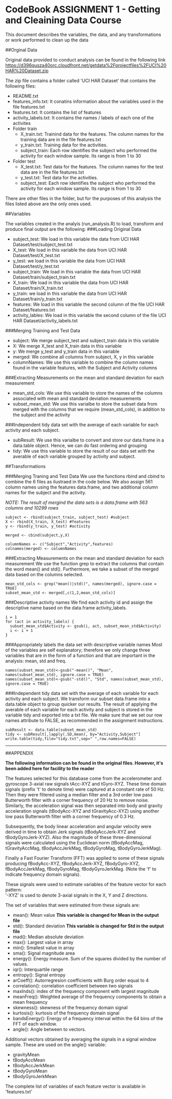 # CodeBook ASSIGNMENT 1 - Getting and Cleaining Data Course

This document describes the variables, the data, and any transformations or work performed to clean up the data

##Orginal Data

Original data provided to conduct analysis can be found in the following link
https://d396qusza40orc.cloudfront.net/getdata%2Fprojectfiles%2FUCI%20HAR%20Dataset.zip 

The zip file contains a folder called 'UCI HAR Dataset' that contains the following files:
* README.txt
* features_info.txt: It conatins information about the variables used in the file features.txt
* features.txt: It contains the list of features
* activity_labels.txt: It contains the names / labels of each one of the activites
* Folder train
  * X_train.txt: Trainind data for the features.  The column names for the training data are in the file features.txt 
  * y_train.txt: Training data for the activities.  
  * subject_train: Each row identifies the subject who performed the activity for each window sample. Its range is from 1 to 30
* Folder test
  * X_test.txt: Test data for the features. The column names for the test data are in the file features.txt
  * y_test.txt: Test data for the activities.
  * subject_test: Each row identifies the subject who performed the activity for each window sample. Its range is from 1 to 30

There are other files in the folder, but for the purposes of this analysis the files listed above are the only ones used.

##Variables

The variables created in the analyis (run_analysis.R) to load, transform and produce final output are the following:
###Loading Original Data
* subject_test: We load in this variable the data from  UCI HAR Dataset/test/subject_test.txt
* X_test: We load in this variable the data from UCI HAR Dataset/test/X_test.txt
* y_test: we load in this variable the data from UCI HAR Dataset/test/y_test.txt
* subject_train: We load in this variable the data from  UCI HAR Dataset/train/subject_train.txt
* X_train: We load in this variable the data from UCI HAR Dataset/train/X_train.txt
* y_train: we load in this variable the data from UCI HAR Dataset/train/y_train.txt
* features: We load in this variable the second column of the file UCI HAR Dataset/features.txt
* activity_lables: We load in this variable the second column of the file UCI HAR Dataset/activity_labels.txt

###Merging Training and Test Data
* subject: We merge subject_test and subject_train data in this variable
* X: We merge X_test and X_train data in this variable
* y: We merge y_test and y_train data in this variable
* merged: We combine all columns from subject, X, y in this variable
* columnNames: We use this variable to combine the column names found in the variable features, with the Subject and Activity columns

###Extracting Measurements on the mean and standard deviation for each measurement
* mean_std_cols: We use this variable to store the names of the columns associated with mean and standard deviation measurements
* subset_mean_std: We use this varialbe to store the subset data from merged with the columns that we require (mean_std_cols), in addition to the subject and the activity

###Independent tidy data set with the average of each variable for each activity and each subject.
* subResult: We use this varialbe to convert and store our data.frame in a data.table object. Hence, we can do fast ordering and grouping
* tidy: We use this variable to store the result of our data set with the averable of each variable grouped by activity and subject.


##Transformations

###Merging Traning and Test Data
We use the functions rbind and cbind to combine the 6 files as ilustraed in the code below.  We also assign 561 column names using the features data.frame, and two additional column names for the subject and the activity.

*NOTE: The result of mergind the data sets is a data.frame with 563 columns and 10299 rows*

```
subject <- rbind(subject_train, subject_test) #subject
X <- rbind(X_train, X_test) #features
y <- rbind(y_train, y_test) #activity

merged <- cbind(subject,y,X)

columnNames <- c("Subject","Activity",features)
colnames(merged) <- columnNames

```
###Extracting Measurements on the mean and standard deviation for each measurement
We use the function grep to extract the columns that contain the word mean() and std(). Furthermore, we take a subset of the merged data based on the columns selected.
```
mean_std_cols <- grep("mean()|std()", names(merged), ignore.case = TRUE)
subset_mean_std <- merged[,c(1,2,mean_std_cols)]
```
###Descriptive activity names
We find each activity id and assign the descriptive name based on the data.frame activity_labels.

```
i = 1
for (act in activity_labels) {
  subset_mean_std$Activity <- gsub(i, act, subset_mean_std$Activity)
  i <- i + 1
}
```

###Appropriately labels the data set with descriptive variable names
Most of the variables are self explanatory; therefore we only change three variables that are in the form of a function and that are important in the analysis: mean, std and freq.

```
names(subset_mean_std)<-gsub("-mean()", "Mean", names(subset_mean_std), ignore.case = TRUE)
names(subset_mean_std)<-gsub("-std()", "Std", names(subset_mean_std), ignore.case = TRUE)
```
###Independent tidy data set with the average of each variable for each activity and each subject.
We transform our subset data.frame into a data.table object to group quicker our results.  The result of applying the averable of each variable for each activity and subject is stored in the variable tidy and exported into a txt file.  We make sure that we set our row names attribute to FALSE, as recommended in the assignment instructions.


```
subResult <- data.table(subset_mean_std)
tidy <- subResult[,lapply(.SD,mean), by="Activity,Subject"]
write.table(tidy,file="tidy.txt",sep=" ",row.names=FALSE)
```

---------------------------------------------------------
##APPENDIX

**The following information can be found in the original files.  However, it's been added here for facility to the reader**

The features selected for this database come from the accelerometer and gyroscope 3-axial raw signals tAcc-XYZ and tGyro-XYZ. These time domain signals (prefix 't' to denote time) were captured at a constant rate of 50 Hz. Then they were filtered using a median filter and a 3rd order low pass Butterworth filter with a corner frequency of 20 Hz to remove noise. Similarly, the acceleration signal was then separated into body and gravity acceleration signals (tBodyAcc-XYZ and tGravityAcc-XYZ) using another low pass Butterworth filter with a corner frequency of 0.3 Hz. 

Subsequently, the body linear acceleration and angular velocity were derived in time to obtain Jerk signals (tBodyAccJerk-XYZ and tBodyGyroJerk-XYZ). Also the magnitude of these three-dimensional signals were calculated using the Euclidean norm (tBodyAccMag, tGravityAccMag, tBodyAccJerkMag, tBodyGyroMag, tBodyGyroJerkMag). 

Finally a Fast Fourier Transform (FFT) was applied to some of these signals producing fBodyAcc-XYZ, fBodyAccJerk-XYZ, fBodyGyro-XYZ, fBodyAccJerkMag, fBodyGyroMag, fBodyGyroJerkMag. (Note the 'f' to indicate frequency domain signals). 

These signals were used to estimate variables of the feature vector for each pattern:  
'-XYZ' is used to denote 3-axial signals in the X, Y and Z directions.


The set of variables that were estimated from these signals are: 

- mean(): Mean value **This variable is changed for Mean in the output file**
- std(): Standard deviation **This variable is changed for Std in the output file**
- mad(): Median absolute deviation 
- max(): Largest value in array
- min(): Smallest value in array
- sma(): Signal magnitude area
- energy(): Energy measure. Sum of the squares divided by the number of values. 
- iqr(): Interquartile range 
- entropy(): Signal entropy
- arCoeff(): Autorregresion coefficients with Burg order equal to 4
- correlation(): correlation coefficient between two signals
- maxInds(): index of the frequency component with largest magnitude
- meanFreq(): Weighted average of the frequency components to obtain a mean frequency
- skewness(): skewness of the frequency domain signal 
- kurtosis(): kurtosis of the frequency domain signal 
- bandsEnergy(): Energy of a frequency interval within the 64 bins of the FFT of each window.
- angle(): Angle between to vectors.

Additional vectors obtained by averaging the signals in a signal window sample. These are used on the angle() variable:

- gravityMean
- tBodyAccMean
- tBodyAccJerkMean
- tBodyGyroMean
- tBodyGyroJerkMean

The complete list of variables of each feature vector is available in 'features.txt'